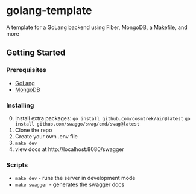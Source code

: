 # golang-template

A template for a GoLang backend using Fiber, MongoDB, a Makefile, and more

## Getting Started

### Prerequisites

- [GoLang](https://golang.org/doc/install)
- [MongoDB](https://docs.mongodb.com/manual/installation/)

### Installing

0. Install extra packages:
   `go install github.com/cosmtrek/air@latest`
   `go install github.com/swaggo/swag/cmd/swag@latest`
1. Clone the repo
2. Create your own .env file
3. `make dev`
4. view docs at http://localhost:8080/swagger

### Scripts

- `make dev` - runs the server in development mode
- `make swagger` - generates the swagger docs
